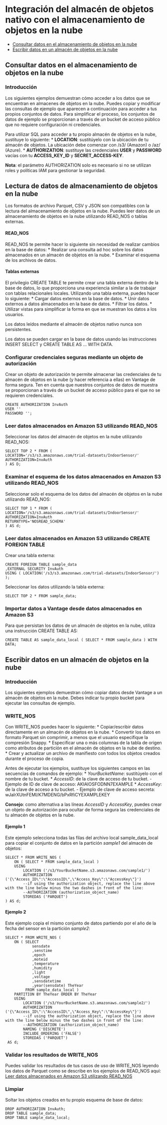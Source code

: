 Integración del almacén de objetos nativo con el almacenamiento de objetos en la nube
=====================================================================================

-   [Consultar datos en el almacenamiento de objetos en la nube](#query-data-on-cloud-object-storage)
-   [Escribir datos en un almacén de objetos en la nube](#write-data-to-a-cloud-object-store)

Consultar datos en el almacenamiento de objetos en la nube
----------------------------------------------------------

### Introducción

Los siguientes ejemplos demuestran cómo acceder a los datos que se encuentran en almacenes de objetos en la nube. Puedes copiar y modificar las consultas de ejemplo que aparecen a continuación para acceder a tus propios conjuntos de datos. Para simplificar el proceso, los conjuntos de datos de ejemplo se proporcionan a través de un bucket de acceso público que no requiere configuración ni credenciales.

Para utilizar SQL para acceder a tu propio almacén de objetos en la nube, sustituye lo siguiente: \* **LOCATION**: sustitúyelo con la ubicación de tu almacén de objetos. La ubicación debe comenzar con /s3/ (Amazon) o /az/ (Azure). \* **AUTHORIZATION**: sustituye las credenciales **USER** y **PASSWORD** vacías con tu **ACCESS\_KEY\_ID** y **SECRET\_ACCESS-KEY**.

**Nota**: el parámetro AUTHORIZATION solo es necesario si no se utilizan roles y políticas IAM para gestionar la seguridad.

Lectura de datos de almacenamiento de objetos en la nube
--------------------------------------------------------

Los formatos de archivo Parquet, CSV y JSON son compatibles con la lectura del almacenamiento de objetos en la nube. Puedes leer datos de un almacenamiento de objetos en la nube utilizando READ\_NOS o tablas externas.

#### READ\_NOS

READ\_NOS te permite hacer lo siguiente sin necesidad de realizar cambios en la base de datos: \* Realizar una consulta ad hoc sobre los datos almacenados en un almacén de objetos en la nube. \* Examinar el esquema de los archivos de datos.

#### Tablas externas

El privilegio CREATE TABLE te permite crear una tabla externa dentro de la base de datos, lo que proporciona una experiencia similar a la de trabajar con tablas relacionales locales. Utilizando una tabla externa, puedes hacer lo siguiente: \* Cargar datos externos en la base de datos. \* Unir datos externos a datos almacenados en la base de datos. \* Filtrar los datos. \* Utilizar vistas para simplificar la forma en que se muestran los datos a los usuarios.

Los datos leídos mediante el almacén de objetos nativo nunca son persistentes.

Los datos se pueden cargar en la base de datos usando las instrucciones INSERT SELECT y CREATE TABLE AS ... WITH DATA.

### Configurar credenciales seguras mediante un objeto de autorización

Crear un objeto de autorización te permite almacenar las credenciales de tu almacén de objetos en la nube (y hacer referencia a ellas) en Vantage de forma segura. Ten en cuenta que nuestros conjuntos de datos de muestra se proporcionan a través de un bucket de acceso público para el que no se requieren credenciales.

    CREATE AUTHORIZATION InvAuth
    USER ''
    PASSWORD '';

### Leer datos almacenados en Amazon S3 utilizando READ\_NOS

Seleccionar los datos del almacén de objetos en la nube utilizando READ\_NOS:

    SELECT TOP 2 * FROM (
    LOCATION='/s3/s3.amazonaws.com/trial-datasets/IndoorSensor/'
    AUTHORIZATION=InvAuth
    ) AS D;

### Examinar el esquema de los datos almacenados en Amazon S3 utilizando READ\_NOS

Seleccionar solo el esquema de los datos del almacén de objetos en la nube utilizando READ\_NOS:

    SELECT TOP 1 * FROM (
    LOCATION='/s3/s3.amazonaws.com/trial-datasets/IndoorSensor/'
    AUTHORIZATION=InvAuth
    RETURNTYPE='NOSREAD_SCHEMA'
    ) AS d;

### Leer datos almacenados en Amazon S3 utilizando CREATE FOREIGN TABLE

Crear una tabla externa:

    CREATE FOREIGN TABLE sample_data
    ,EXTERNAL SECURITY InvAuth
    USING ( LOCATION('/s3/s3.amazonaws.com/trial-datasets/IndoorSensor/') );

Seleccionar los datos utilizando la tabla externa:

    SELECT TOP 2 * FROM sample_data;

### Importar datos a Vantage desde datos almacenados en Amazon S3

Para que persistan los datos de un almacén de objetos en la nube, utiliza una instrucción CREATE TABLE AS:

    CREATE TABLE AS sample_data_local ( SELECT * FROM sample_data ) WITH DATA;

Escribir datos en un almacén de objetos en la nube
--------------------------------------------------

### Introducción

Los siguientes ejemplos demuestran cómo copiar datos desde Vantage a un almacén de objetos en la nube. Debes indicar tu propio bucket para ejecutar las consultas de ejemplo.

### WRITE\_NOS

Con WRITE\_NOS puedes hacer lo siguiente: \* Copiar/escribir datos directamente en un almacén de objetos en la nube. \* Convertir los datos en formato Parquet sin comprimir, a menos que el usuario especifique la compresión Snappy. \* Especificar una o más columnas de la tabla de origen como atributos de partición en el almacén de objetos en la nube de destino. \* Crear y actualizar un archivo de manifiesto con todos los objetos creados durante el proceso de copia.

Antes de ejecutar los ejemplos, sustituye los siguientes campos en las secuencias de comandos de ejemplo: \* *YourBucketName*: sustitúyelo con el nombre de tu bucket. \* *AccessID*: de la clave de acceso de tu bucket. - Ejemplo de ID de clave de acceso: AKIAIOSFODNN7EXAMPLE \* *AccessKey*: de la clave de acceso a tu bucket. - Ejemplo de clave de acceso secreta: wJalrXUtnFEMI/K7MDENG/bPxRfiCYEXAMPLEKEY

**Consejo**: como alternativa a las líneas *AccessID* y *AccessKey*, puedes crear un objeto de autorización para ocultar de forma segura las credenciales de tu almacén de objetos en la nube.

#### Ejemplo 1

Este ejemplo selecciona todas las filas del archivo local sample\_data\_local para copiar el conjunto de datos en la partición *sample1* del almacén de objetos:

    SELECT * FROM WRITE_NOS (
        ON ( SELECT * FROM sample_data_local )
        USING
            LOCATION ('/s3/YourBucketName.s3.amazonaws.com/sample1/')
            AUTHORIZATION ('{\"Access_ID\":\"AccessID\",\"Access_Key\":\"AccessKey\"}')
            --if using the authorization object, replace the line above with the line below minus the two dashes in front of the line:
            --AUTHORIZATION (authorization_object_name)        
            STOREDAS ('PARQUET')
    ) AS d;

#### Ejemplo 2

Este ejemplo copia el mismo conjunto de datos partiendo por el año de la fecha del sensor en la partición *sample2*:

    SELECT * FROM WRITE_NOS (
        ON ( SELECT
                sensdate
                ,senstime
                ,epoch
                ,moteid
                ,temperature
                ,humidity
                ,light
                ,voltage
                ,sensdatetime
                ,year(sensdate) TheYear
             FROM sample_data_local )
        PARTITION BY TheYear ORDER BY TheYear
        USING
            LOCATION ('/s3/YourBucketName.s3.amazonaws.com/sample2/')
            AUTHORIZATION ('{\"Access_ID\":\"AccessID\",\"Access_Key\":\"AccessKey\"}')
            --if using the authorization object, replace the line above with the line below minus the two dashes in front of the line:
            --AUTHORIZATION (authorization_object_name)              
            NAMING ('DISCRETE')
            INCLUDE_ORDERING ('FALSE')
            STOREDAS ('PARQUET')
     AS d;

### Validar los resultados de WRITE\_NOS

Puedes validar los resultados de tus casos de uso de WRITE\_NOS leyendo los datos de Parquet como se describe en los ejemplos de READ\_NOS aquí: [Leer datos almacenados en Amazon S3 utilizando READ\_NOS](#read-data-stored-on-amazon-s3-using-read_nos)

### Limpiar

Soltar los objetos creados en tu propio esquema de base de datos:

    DROP AUTHORIZATION InvAuth;
    DROP TABLE sample_data;
    DROP TABLE sample_data_local;
